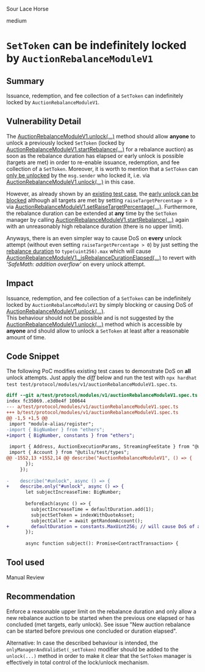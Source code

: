 Sour Lace Horse

medium

# `SetToken` can be indefinitely locked by `AuctionRebalanceModuleV1`

## Summary
Issuance, redemption, and fee collection of a `SetToken` can indefinitely locked by `AuctionRebalanceModuleV1`.

## Vulnerability Detail
The [AuctionRebalanceModuleV1.unlock(...)](https://github.com/IndexCoop/index-protocol/blob/663e64efaa95df2247afa8926d4cfb42948f54fe/contracts/protocol/modules/v1/AuctionRebalanceModuleV1.sol#L382-L404) method should allow **anyone** to unlock a previously locked `SetToken` (locked by [AuctionRebalanceModuleV1.startRebalance(...)](https://github.com/IndexCoop/index-protocol/blob/663e64efaa95df2247afa8926d4cfb42948f54fe/contracts/protocol/modules/v1/AuctionRebalanceModuleV1.sol#L223-L282) for a rebalance auction) as soon as the rebalance duration has elapsed or early unlock is possible (targets are met) in order to re-enable issuance, redemption, and fee collection of a `SetToken`.  Moreover, it is worth to mention that a `SetToken` can [only be unlocked](https://github.com/IndexCoop/index-protocol/blob/663e64efaa95df2247afa8926d4cfb42948f54fe/contracts/protocol/SetToken.sol#L340-L357) by the `msg.sender` who locked it, i.e. via [AuctionRebalanceModuleV1.unlock(...)](https://github.com/IndexCoop/index-protocol/blob/663e64efaa95df2247afa8926d4cfb42948f54fe/contracts/protocol/modules/v1/AuctionRebalanceModuleV1.sol#L382-L404) in this case.  

However, as already shown by an [existing test case](https://github.com/IndexCoop/index-protocol/blob/663e64efaa95df2247afa8926d4cfb42948f54fe/test/protocol/modules/v1/auctionRebalanceModuleV1.spec.ts#L1631-L1658), the [early unlock can be blocked](https://github.com/IndexCoop/index-protocol/blob/663e64efaa95df2247afa8926d4cfb42948f54fe/contracts/protocol/modules/v1/AuctionRebalanceModuleV1.sol#L1201) although all targets are met by setting `raiseTargetPercentage > 0` via [AuctionRebalanceModuleV1.setRaiseTargetPercentage(...)](https://github.com/IndexCoop/index-protocol/blob/663e64efaa95df2247afa8926d4cfb42948f54fe/contracts/protocol/modules/v1/AuctionRebalanceModuleV1.sol#L406-L428). Furthermore, the rebalance duration can be extended at **any** time by the `SetToken` manager by calling [AuctionRebalanceModuleV1.startRebalance(...)](https://github.com/IndexCoop/index-protocol/blob/663e64efaa95df2247afa8926d4cfb42948f54fe/contracts/protocol/modules/v1/AuctionRebalanceModuleV1.sol#L223-L282) again with an unreasonably high rebalance duration (there is no upper limit).  

Anyways, there is an even simpler way to cause DoS on **every** unlock attempt (without even setting `raiseTargetPercentage > 0`) by just setting the [rebalance duration](https://github.com/IndexCoop/index-protocol/blob/663e64efaa95df2247afa8926d4cfb42948f54fe/contracts/protocol/modules/v1/AuctionRebalanceModuleV1.sol#L276) to `type(uint256).max` which will cause [AuctionRebalanceModuleV1._isRebalanceDurationElapsed(...)](https://github.com/IndexCoop/index-protocol/blob/663e64efaa95df2247afa8926d4cfb42948f54fe/contracts/protocol/modules/v1/AuctionRebalanceModuleV1.sol#L1182-L1191) to revert with *'SafeMath: addition overflow'* on every unlock attempt.

## Impact
Issuance, redemption, and fee collection of a `SetToken` can be indefinitely locked by `AuctionRebalanceModuleV1` by simply blocking or causing DoS of [AuctionRebalanceModuleV1.unlock(...)](https://github.com/IndexCoop/index-protocol/blob/663e64efaa95df2247afa8926d4cfb42948f54fe/contracts/protocol/modules/v1/AuctionRebalanceModuleV1.sol#L382-L404).  
This behaviour should not be possible and is not suggested by the [AuctionRebalanceModuleV1.unlock(...)](https://github.com/IndexCoop/index-protocol/blob/663e64efaa95df2247afa8926d4cfb42948f54fe/contracts/protocol/modules/v1/AuctionRebalanceModuleV1.sol#L382-L404) method which is accessible by **anyone** and should allow to unlock a `SetToken` at least after a reasonable amount of time.

## Code Snippet
The following PoC modifies existing test cases to demonstrate DoS on **all** unlock attempts. Just apply the *diff* below and run the test with `npx hardhat test test/protocol/modules/v1/auctionRebalanceModuleV1.spec.ts`.
```diff
diff --git a/test/protocol/modules/v1/auctionRebalanceModuleV1.spec.ts b/test/protocol/modules/v1/auctionRebalanceModuleV1.spec.ts
index fc35069..e3d0e4f 100644
--- a/test/protocol/modules/v1/auctionRebalanceModuleV1.spec.ts
+++ b/test/protocol/modules/v1/auctionRebalanceModuleV1.spec.ts
@@ -1,5 +1,5 @@
 import "module-alias/register";
-import { BigNumber } from "ethers";
+import { BigNumber, constants } from "ethers";
 
 import { Address, AuctionExecutionParams, StreamingFeeState } from "@utils/types";
 import { Account } from "@utils/test/types";
@@ -1552,13 +1552,14 @@ describe("AuctionRebalanceModuleV1", () => {
       });
     });
 
-    describe("#unlock", async () => {
+    describe.only("#unlock", async () => {
       let subjectIncreaseTime: BigNumber;
 
       beforeEach(async () => {
         subjectIncreaseTime = defaultDuration.add(1);
         subjectSetToken = indexWithQuoteAsset;
         subjectCaller = await getRandomAccount();
+        defaultDuration = constants.MaxUint256; // will cause DoS of all unlock attempts with "SafeMath: addition overflow"
       });
 
       async function subject(): Promise<ContractTransaction> {

```

## Tool used

Manual Review

## Recommendation
Enforce a reasonable upper limit on the rebalance duration and only allow a new rebalance auction to be started when the previous one elapsed or has concluded (met targets, early unlock). See issue "New auction rebalance can be started before previous one concluded or duration elapsed".  

Alternative: In case the described behaviour is intended, the `onlyManagerAndValidSet(_setToken)` modifier should be added to the `unlock(...)` method in order to make it clear that the `SetToken` manager is effectively in total control of the lock/unlock mechanism.